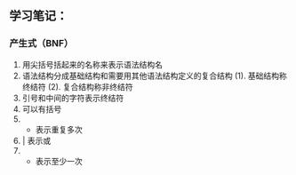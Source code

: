 <!--
 * @Author: 刘文龙
 * @Date: 2020-07-28 17:11:24
 * @LastEditors: 刘文龙
 * @LastEditTime: 2020-07-28 17:40:13
 * @FilePath: \极客大学前端进阶训练营\Frontend-03-Template\week01\NOTE.md
-->
## 学习笔记：
### 产生式（BNF）
1. 用尖括号括起来的名称来表示语法结构名
2. 语法结构分成基础结构和需要用其他语法结构定义的复合结构
    (1). 基础结构称终结符
    (2). 复合结构称非终结符
3. 引号和中间的字符表示终结符
4. 可以有括号
5. * 表示重复多次
6. | 表示或
7. + 表示至少一次



